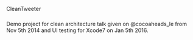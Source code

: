 CleanTweeter
###

Demo project for clean architecture talk given on @cocoaheads_le from Nov 5th 2014 and UI testing for Xcode7 on Jan 5th 2016.
 
